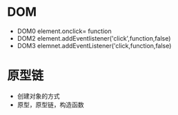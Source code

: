 # DOM
  - DOM0 element.onclick= function
  - DOM2 element.addEventlistener('click',function,false)
  - DOM3 elemnet.addEventListener('click,function,false)


# 原型链
  - 创建对象的方式
  - 原型，原型链，构造函数